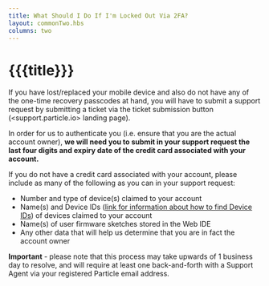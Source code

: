 ```yaml
---
title: What Should I Do If I'm Locked Out Via 2FA?
layout: commonTwo.hbs
columns: two
---
```


# {{{title}}}
If you have lost/replaced your mobile device and also do not have any of the one-time recovery passcodes at hand, you will have to submit a support request by submitting a ticket via the ticket submission button (<support.particle.io> landing page).

In order for us to authenticate you (i.e. ensure that you are the actual account owner), **we will need you to submit in your support request the last four digits and expiry date of the credit card associated with your account.**

If you do not have a credit card associated with your account, please include as many of the following as you can in your support request: 

* Number and type of device(s) claimed to your account
* Name(s) and Device IDs ([link for information about how to find Device IDs](https://support.particle.io/hc/en-us/articles/360039735733/)) of devices claimed to your account
* Name(s) of user firmware sketches stored in the Web IDE
* Any other data that will help us determine that you are in fact the account owner

**Important** \- please note that this process may take upwards of 1 business day to resolve, and will require at least one back-and-forth with a Support Agent via your registered Particle email address.
